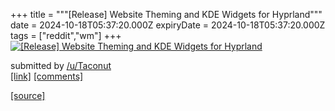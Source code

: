 +++
title = """[Release] Website Theming and KDE Widgets for Hyprland"""
date = 2024-10-18T05:37:20.000Z
expiryDate = 2024-10-18T05:37:20.000Z
tags = ["reddit","wm"]
+++
[![[Release] Website Theming and KDE Widgets for Hyprland](https://b.thumbs.redditmedia.com/2x3GJ1dIdQTHKumL6I_DeRZk4E2nCgAweZLBDGwEaxg.jpg "[Release] Website Theming and KDE Widgets for Hyprland")](https://www.reddit.com/r/unixporn/comments/1g6b0ac/release_website_theming_and_kde_widgets_for/)

submitted by [/u/Taconut](https://www.reddit.com/user/Taconut)  
[\[link\]](https://www.reddit.com/gallery/1g6b0ac) [\[comments\]](https://www.reddit.com/r/unixporn/comments/1g6b0ac/release_website_theming_and_kde_widgets_for/)

[[source]](https://www.reddit.com/r/unixporn/comments/1g6b0ac/release_website_theming_and_kde_widgets_for/)
